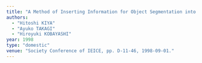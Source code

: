 ```yaml
---
title: "A Method of Inserting Information for Object Segmentation into MPEG Bitstreams"
authors:
  - "Hitoshi KIYA"
  - "Ayuko TAKAGI"
  - "Hiroyuki KOBAYASHI"
year: 1998
type: "domestic"
venue: "Society Conference of IEICE, pp. D-11-46, 1998-09-01."
---
```

